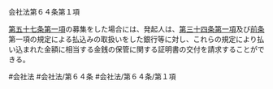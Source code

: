 会社法第６４条第１項

[第五十七条第一項](会社法＿＿＿＿第５７条第１項)の募集をした場合には、発起人は、[第三十四条第一項](会社法＿＿＿＿第３４条第１項)及び[前条](会社法＿＿＿＿第６３条第１項)第一項の規定による払込みの取扱いをした銀行等に対し、これらの規定により払い込まれた金額に相当する金銭の保管に関する証明書の交付を請求することができる。

#会社法
#会社法/第６４条
#会社法/第６４条/第１項
